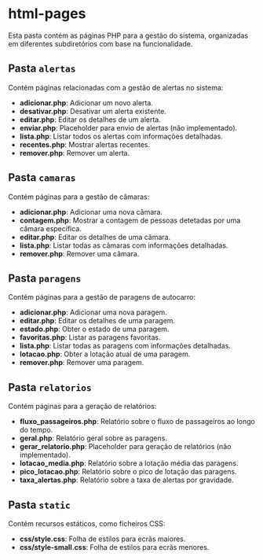 # html-pages

Esta pasta contém as páginas PHP para a gestão do sistema, organizadas em diferentes subdiretórios com base na funcionalidade.

## Pasta `alertas`
Contém páginas relacionadas com a gestão de alertas no sistema:
- **adicionar.php**: Adicionar um novo alerta.
- **desativar.php**: Desativar um alerta existente.
- **editar.php**: Editar os detalhes de um alerta.
- **enviar.php**: Placeholder para envio de alertas (não implementado).
- **lista.php**: Listar todos os alertas com informações detalhadas.
- **recentes.php**: Mostrar alertas recentes.
- **remover.php**: Remover um alerta.

## Pasta `camaras`
Contém páginas para a gestão de câmaras:
- **adicionar.php**: Adicionar uma nova câmara.
- **contagem.php**: Mostrar a contagem de pessoas detetadas por uma câmara específica.
- **editar.php**: Editar os detalhes de uma câmara.
- **lista.php**: Listar todas as câmaras com informações detalhadas.
- **remover.php**: Remover uma câmara.

## Pasta `paragens`
Contém páginas para a gestão de paragens de autocarro:
- **adicionar.php**: Adicionar uma nova paragem.
- **editar.php**: Editar os detalhes de uma paragem.
- **estado.php**: Obter o estado de uma paragem.
- **favoritas.php**: Listar as paragens favoritas.
- **lista.php**: Listar todas as paragens com informações detalhadas.
- **lotacao.php**: Obter a lotação atual de uma paragem.
- **remover.php**: Remover uma paragem.

## Pasta `relatorios`
Contém páginas para a geração de relatórios:
- **fluxo_passageiros.php**: Relatório sobre o fluxo de passageiros ao longo do tempo.
- **geral.php**: Relatório geral sobre as paragens.
- **gerar_relatorio.php**: Placeholder para geração de relatórios (não implementado).
- **lotacao_media.php**: Relatório sobre a lotação média das paragens.
- **pico_lotacao.php**: Relatório sobre o pico de lotação das paragens.
- **taxa_alertas.php**: Relatório sobre a taxa de alertas por gravidade.

## Pasta `static`
Contém recursos estáticos, como ficheiros CSS:
- **css/style.css**: Folha de estilos para ecrãs maiores.
- **css/style-small.css**: Folha de estilos para ecrãs menores.
